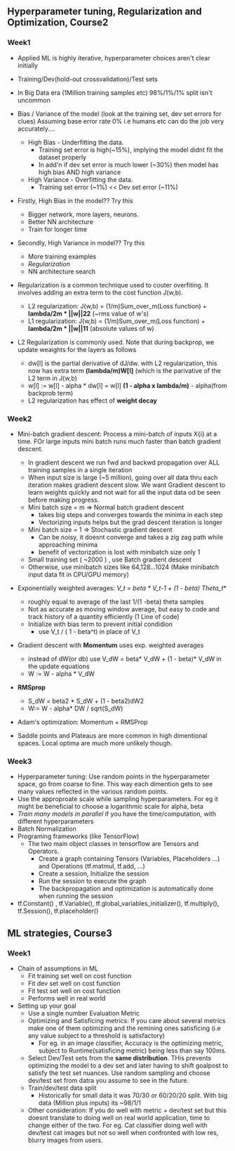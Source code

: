 ## Hyperparameter tuning, Regularization and Optimization, Course2
### Week1 
- Applied ML is highly iterative, hyperparameter choices aren't clear initially
- Training/Dev(hold-out crossvalidation)/Test sets 
- In Big Data era (1Million training samples etc) 98%/1%/1% split isn't uncommon
- Bias / Variance of the model (look at the training set, dev set errors for clues) 
    Assuming base error rate 0% i.e humans etc can do the job very accurately....
    - High Bias - Underfitting the data. 
      - Training set error is high(~15%), implying the model didnt fit the dataset properly
      - In add'n if dev set error is  much lower (~30%) then model has high bias AND high variance
    - High Variance - Overfitting the data.
      - Training set error (~1%)  << Dev set error (~11%)
      
 -  Firstly, High Bias in the model?? Try this
    - Bigger network, more layers, neurons. 
    - Better NN architecture
    - Train for longer time 
 - Secondly, High Variance in model?? Try this
    - More training examples
    - _Regularization_
    - NN architecture search
    
  - Regularization is a common technique used to couter overfiting. It involves adding an extra term to the cost function J(w,b). 
    - L2 regularization: J(w,b) = (1/m)Sum_over_m(Loss function) + **lambda/2m * ||w||22** (~rms value of w's)
    - L1 regularization: J(w,b) = (1/m)Sum_over_m(Loss function) + **lambda/2m * ||w||11** (absolute values of w)
  
  - L2 Regularization is commonly used. Note that during backprop, we update weaights for the layers as follows
    - dw[l] is the partial derivative of dJ/dw. with L2 regularization, this now has extra term **(lambda/m)W[l]** (which is the parivative of the L2 term in J(w,b)
    - w[l] := w[l] - alpha * dw[l] = w[l] **(1 - alpha x lambda/m)** - alpha(from backprob term)
    - L2 regularization has effect of **weight decay** 

### Week2 

- Mini-batch gradient descent: Process a mini-batch of inputs X{i} at a time. FOr large inputs mini batch runs much faster than batch gradient descent.
    - In gradient descent we run fwd and backwd propagation over ALL training samples in a single iteration
    - When input size is large (~5 million), going over all data thru each iteration makes gradient descent slow. We want Gradient descent to learn weights quickly and not wait for all the input data od be seen before making progress.
    - Mini batch size = m => Normal batch gradient descent
        * takes big steps and converges towards the minima in each step
        * Vectorizing inputs helps but the grad descent iteration is longer
    - Mini batch size = 1 => Stochastic gradient descent
        * Can be noisy, it doesnt converge and takes a zig zag path while approaching minima
        * benefit of vectorization is lost with minibatch size only 1
    - Small training set ( ~2000 ) , use Batch gradient descent
    - Otherwise, use minibatch sizes like 64,128...1024 (Make minibatch input data fit in CPU/GPU memory)
 
 - Exponentially weighted averages: **V_t = beta * V_t-1  +  (1 - beta)* Theta_t**
    - roughly equal to average of the last 1/(1 -beta) theta samples
    - Not as accurate as moving window average, but easy to code and track history of a quantity efficiently (1 Line of code)  
    - Initialize with bias term to prevent initial condidion
        * use V_t / ( 1 - beta^t) in place of V_t 
        
 - Gradient descent with **Momentum** uses exp. weighted averages
    - instead of dW(or db) use V_dW = beta* V_dW + (1 - beta)* V_dW in the update equations
    - W := W - alpha * V_dW
    
 - **RMSprop** 
    - S_dW = beta2 * S_dW + (1 - beta2)dW2
    - W:= W - alpha* DW / sqrt(S_dW)
    
 - Adam's optimization: Momentum + RMSProp 
 
 - Saddle points and Plateaus are more common in high dimentional spaces. Local optima are much more unlikely though.
 
### Week3 

 - Hyperparameter tuning: Use random points in the hyperparameter space, go from coarse to fine. This way each dimention gets to see many values reflected in the various random points.
 - Use the approproate scale while sampling hyperparameters. For eg it might be beneficial to choose a logarithmic scale for alpha, beta
 - *Train many models in parallel* if you have the time/computation, with different hyperparameters
 - Batch Normalization
 - Programing frameworks (like TensorFlow)
    - The two main object classes in tensorflow are Tensors and Operators.
        - Create a graph containing Tensors (Variables, Placeholders ...) and Operations (tf.matmul, tf.add, ...)
        - Create a session, Initialize the session
        - Run the session to execute the graph
        - The backpropagation and optimization is automatically done when running the session 
  - tf.Constant() , tf.Variable(), tf.global_variables_initializer(), tf.multiply(), tf.Session(), tf.placeholder()
 

## ML strategies, Course3
### Week1 
- Chain of assumptions in ML 
    - Fit training set well on cost function 
    - Fit dev set well on cost function 
    - Fit test set well on cost function
    - Performs well in real world 
- Setting up your goal
    - Use a single number Evaluation Metric
    - Optimizing and Satisficing metrics: If you care about several metrics make one of them optimizing and the remining ones satisficing (i.e any value subject to a threshold is satisfactory) 
        * For eg. in an image classifier, Accuracy is the optimizing metric, subject to Runtime(satisficing metric) being less than say 100ms. 
    - Select Dev/Test sets from the **same distribution**. THis prevents optimizing the model to a dev set and later having to shift goalpost to satisfy the test set nuances. Use random sampling and choose dev/test set from datra you assume to see in the future. 
    - Train/dev/test data split 
        * Historically for small data it was 70/30 or 60/20/20  split. With big data (Million plus inputs) its ~98/1/1
    - Other consideration: If you do well with metric + dev/test set but this doesnt translate to doing well on real world application, time to change either of the two. For eg. Cat classifier doing well with dev/test cat images but not so well when confronted with low res, blurry images from users. 
    
    
    

    
  
